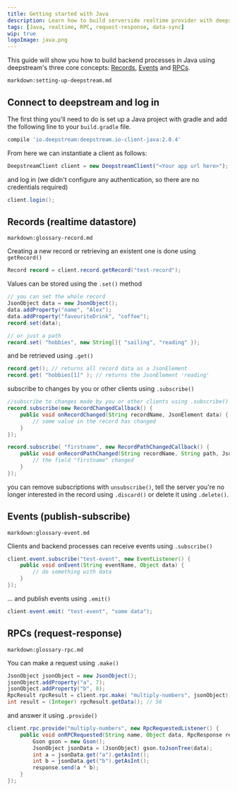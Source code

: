 ```yaml
---
title: Getting started with Java
description: Learn how to build serverside realtime provider with deepstream and Java
tags: [Java, realtime, RPC, request-response, data-sync]
wip: true
logoImage: java.png
---
```


This guide will show you how to build backend processes in Java using deepstream's three core concepts: [Records](/tutorials/guides/records/), [Events](/tutorials/guides/events/) and [RPCs](/tutorials/guides/remote-procedure-calls/).

`markdown:setting-up-deepstream.md`

## Connect to deepstream and log in

The first thing you'll need to do is set up a Java project with gradle and add the following line to your `build.gradle` file.

```bash
compile 'io.deepstream:deepstream.io-client-java:2.0.4'
```

From here we can instantiate a client as follows:

```javascript
DeepstreamClient client = new DeepstreamClient("<Your app url here>");
```

and log in (we didn't configure any authentication, so there are no credentials required)

```java
client.login();
```

## Records (realtime datastore)

`markdown:glossary-record.md`

Creating a new record or retrieving an existent one is done using `getRecord()`

```java
Record record = client.record.getRecord("test-record");
```

Values can be stored using the `.set()` method

```java
// you can set the whole record
JsonObject data = new JsonObject();
data.addProperty("name", "Alex");
data.addProperty("favouriteDrink", "coffee");
record.set(data);

// or just a path
record.set( "hobbies", new String[]{ "sailing", "reading" });
```

and be retrieved using `.get()`

```java
record.get(); // returns all record data as a JsonElement
record.get( "hobbies[1]" ); // returns the JsonElement 'reading'
```

subscribe to changes by you or other clients using `.subscribe()`

```java
//subscribe to changes made by you or other clients using .subscribe()
record.subscribe(new RecordChangedCallback() {
    public void onRecordChanged(String recordName, JsonElement data) {
        // some value in the record has changed
    }
});

record.subscribe( "firstname", new RecordPathChangedCallback() {
    public void onRecordPathChanged(String recordName, String path, JsonElement data) {
        // the field "firstname" changed
    }
});
```

you can remove subscriptions with `unsubscribe()`, tell the server you're no longer interested in the record using `.discard()` or delete it using `.delete()`.

## Events (publish-subscribe)
`markdown:glossary-event.md`

Clients and backend processes can receive events using `.subscribe()`

```java
client.event.subscribe("test-event", new EventListener() {
    public void onEvent(String eventName, Object data) {
        // do something with data
    }
});
```

... and publish events using `.emit()`

```java
client.event.emit( "test-event", "some data");
```

## RPCs (request-response)
`markdown:glossary-rpc.md`

You can make a request using `.make()`

```java
JsonObject jsonObject = new JsonObject();
jsonObject.addProperty("a", 7);
jsonObject.addProperty("b", 8);
RpcResult rpcResult = client.rpc.make( "multiply-numbers", jsonObject);
int result = (Integer) rpcResult.getData(); // 56
```

and answer it using `.provide()`

```java
client.rpc.provide("multiply-numbers", new RpcRequestedListener() {
    public void onRPCRequested(String name, Object data, RpcResponse response) {
        Gson gson = new Gson();
        JsonObject jsonData = (JsonObject) gson.toJsonTree(data);
        int a = jsonData.get("a").getAsInt();
        int b = jsonData.get("b").getAsInt();
        response.send(a * b);
    }
});
```
